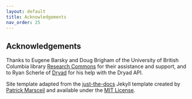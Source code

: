 ```yaml
---
layout: default
title: Acknowledgements
nav_order: 25
---
```

## Acknowledgements

Thanks to Eugene Barsky and Doug Brigham of the University of British Columbia library [Research Commons](https://researchcommons.library.ubc.ca) for their assistance and support, and to Ryan Scherle of [Dryad](https://datadryad.org) for his help with the Dryad API.

Site template adapted from the [just-the-docs](https://github.com/pmarsceill/just-the-docs) Jekyll template created by [Patrick Marsceil](https://github.com/pmarsceill) and available under the [MIT License](http://opensource.org/licenses/MIT).

